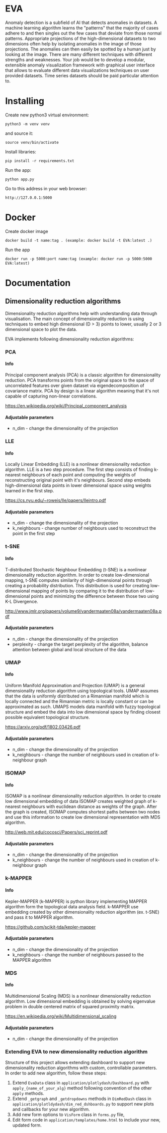 # EVA

Anomaly detection is a subfield of AI that detects anomalies in datasets. A
machine learning algorithm learns the "patterns" that the majority of cases
adhere to and then singles out the few cases that deviate from those normal
patterns. Appropriate projections of the high-dimensional datasets to two
dimensions often help by isolating anomalies in the image of those projections.
The anomalies can then easily be spotted by a human just by looking at the
image. There are many different techniques with different strengths and
weaknesses.
Your job would be to develop a modular, extensible anomaly visualization
framework with graphical user interface that allows to evaluate different data
visualizations techniques on user provided datasets. Time series datasets
should be paid particular attention to.


# Installing
Create new python3 virtual environment:
```
python3 -m venv venv
```
and source it:
```
source venv/bin/activate
```  
Install libraries:
```
pip install -r requirements.txt
```
Run the app:
```
python app.py
```
Go to this address in your web browser:
```
http://127.0.0.1:5000
```

# Docker
Create docker image
```
docker build -t name:tag . (example: docker build -t EVA:latest .)
```
Run the app
```
docker run -p 5000:port name:tag (example: docker run -p 5000:5000 EVA:latest)
```
# Documentation

## Dimensionality reduction algorithms
Dimensionality reduction algorithms help with understanding data through visualisation.
The main concept of dimensionality reduction is using techniques to embed high dimensional (D > 3) 
points to lower, usually 2 or 3 dimensional space to plot the data.

EVA implements following dimensionality reduction algorithms:
### PCA
#### Info 
Principal component analysis (PCA) is a classic algorithm for dimensionality reduction. 
PCA transforms points from the original space to the space of uncorrelated features over given dataset
via eigendecomposition of covariance matrix.
PCA by design is a linear algorithm meaning that it's not capable of capturing non-linear correlations.

https://en.wikipedia.org/wiki/Principal_component_analysis

#### Adjustable parameters
* n_dim - change the dimensionality of the projection
### LLE
#### Info
Locally Linear Embedding (LLE) is a nonlinear dimensionality reduction algorithm. LLE is a two step procedure. The first step consists 
of finding k-nearest neighbours of each point and computing the weights of reconstructing original point with 
it's neighbours. Second step embeds high-dimensional data points in lower dimensional space using weights learned 
in the first step.

https://cs.nyu.edu/~roweis/lle/papers/lleintro.pdf

#### Adjustable parameters
* n_dim - change the dimensionality of the projection
* k_neighbours - change number of neighbours used to reconstruct the point in the first step
### t-SNE
#### Info
T-distributed Stochastic Neighbour Embedding (t-SNE) is a nonlinear dimensionality reduction
algorithm. In order to create low-dimensional mapping, t-SNE computes similarity of high-dimensional
points through creating a probability distribution. This distribution is used for creating low-dimensional
mapping of points by comparing it to the distribution of low-dimensional points and minimizing
the difference between those two using K-L Divergence.

http://www.jmlr.org/papers/volume9/vandermaaten08a/vandermaaten08a.pdf

#### Adjustable parameters
* n_dim - change the dimensionality of the projection
* perplexity - change the target perplexity of the algorithm, balance attention between global and local structure of the data

### UMAP
#### Info
Uniform Manifold Approximation and Projection (UMAP) is a general dimensionality reduction algorithm using topological tools.
UMAP assumes that the data is uniformly distributed on a Rimannian manifold which is locally connected and the Rimannian metric is locally constant or can be approximated as such.
UMAPS models data manifold with fuzzy topological structure and embed the data into low dimensional space
by finding closest possible equivalent topological structure. 

https://arxiv.org/pdf/1802.03426.pdf

#### Adjustable parameters 
* n_dim - change the dimensionality of the projection
* k_neighbours - change the number of neighbours used in creation of k-neighbour graph 
### ISOMAP
#### Info
ISOMAP is a nonlinear dimensionality reduction algorithm. In order to create low dimensional embedding of data ISOMAP
creates weighted graph of k-nearest neighbours with euclidean distance as weights of the graph. After the graph is 
created, ISOMAP computes shortest paths between two nodes and use this information to create low dimensional representation with MDS algorithm.

http://web.mit.edu/cocosci/Papers/sci_reprint.pdf
#### Adjustable parameters 
* n_dim - change the dimensionality of the projection
* k_neighbours - change the number of neighbours used in creation of k-neighbour graph
### k-MAPPER

#### Info
Kepler-MAPPER (k-MAPPER) is python library implementing MAPPER algorithm form the topological data analysis field.
k-MAPPER use embedding created by other dimensionality reduction algorithm (ex. t-SNE) and pass it to MAPPER algorithm.

https://github.com/scikit-tda/kepler-mapper
#### Adjustable parameters 
* n_dim - change the dimensionality of the projection
* k_neighbours - change the number of neighbours passed to the MAPPER algorithm
### MDS
#### Info
Multidimensional Scaling (MDS) is a nonlinear dimensionality reduction algorithm.
Low dimensional embedding is obtained by solving eigenvalue problem in double centered matrix of squared proximity matrix.

https://en.wikipedia.org/wiki/Multidimensional_scaling
#### Adjustable parameters 
* n_dim - change the dimensionality of the projection

### Extending EVA to new dimensionality reduction algorithm

Structure of this project allows extending dashboard to support new dimensionality
reduction algorithms with custom, controllable parameters.
In order to add new algorithm, follow these steps:

1. Extend `EvaData` class in `application/plotlydash/Dashboard.py` with `apply_{name_of_your_alg}` method following convention of the other `apply` methods.
2. Extend `_getgraph` and `_getdropdowns` methods in `DimRedDash` class in `application/plotldydash/dim_red_dshboards.py` to support new plots and callbacks for your new algorithm.
3. Add new form options to `VisForm` class in `forms.py` file,
4. Edit form code in `application/templates/home.html` to include your new, updated form.
